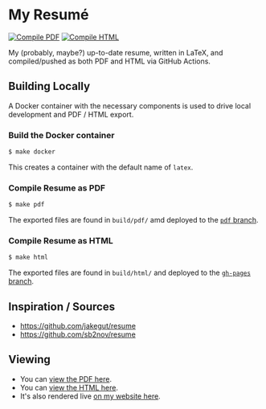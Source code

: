 # My Resumé

[![Compile PDF](https://github.com/daniellivingston/resume/actions/workflows/build-latex.yml/badge.svg)](https://github.com/daniellivingston/resume/actions/workflows/build-latex.yml)
[![Compile HTML](https://github.com/daniellivingston/resume/actions/workflows/build-html.yml/badge.svg)](https://github.com/daniellivingston/resume/actions/workflows/build-html.yml)

My (probably, maybe?) up-to-date resume, written in LaTeX, and compiled/pushed as both PDF and HTML via GitHub Actions.

## Building Locally

A Docker container with the necessary components is used to drive local development and PDF / HTML export.

### Build the Docker container

```sh
$ make docker
```

This creates a container with the default name of `latex`.

### Compile Resume as PDF

```sh
$ make pdf
```

The exported files are found in `build/pdf/` amd deployed to the [`pdf` branch](https://github.com/daniellivingston/resume/tree/pdf).

### Compile Resume as HTML

```sh
$ make html
```

The exported files are found in `build/html/` and deployed to the [`gh-pages` branch](https://github.com/daniellivingston/resume/tree/gh-pages).

## Inspiration / Sources

- https://github.com/jakegut/resume
- https://github.com/sb2nov/resume

## Viewing

- You can [view the PDF here](https://github.com/daniellivingston/resume/blob/pdf/livingston_daniel_resume.pdf).
- You can [view the HTML here](https://daniellivingston.github.io/resume).
- It's also rendered live [on my website here](https://daniel-livingston.com/resume/).
